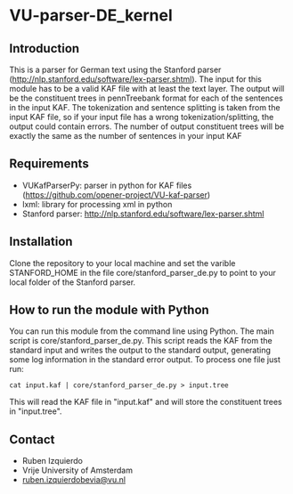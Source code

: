 VU-parser-DE_kernel
===================

Introduction
------------

This is a parser for German text using the Stanford parser (http://nlp.stanford.edu/software/lex-parser.shtml). The input for this module has to be a valid
KAF file with at least the text layer. The output will be the constituent trees in pennTreebank format for each of the sentences in the input KAF.
The tokenization and sentence splitting is taken from the input KAF file, so if your input file has a wrong tokenization/splitting, the output could
contain errors. The number of output constituent trees will be exactly the same as the number of sentences in your input KAF

Requirements
-----------
* VUKafParserPy: parser in python for KAF files (https://github.com/opener-project/VU-kaf-parser)
* lxml: library for processing xml in python
* Stanford parser: http://nlp.stanford.edu/software/lex-parser.shtml

Installation
-----------
Clone the repository to your local machine and set the varible STANFORD_HOME in the file core/stanford_parser_de.py
to point to your local folder of the Stanford parser.

How to run the module with Python
---------------------------------

You can run this module from the command line using Python. The main script is core/stanford_parser_de.py. This script reads the KAF from the standard input
and writes the output to the standard output, generating some log information in the standard error output. To process one file just run:
````shell
cat input.kaf | core/stanford_parser_de.py > input.tree
````

This will read the KAF file in "input.kaf" and will store the constituent trees in "input.tree".


Contact
------
* Ruben Izquierdo
* Vrije University of Amsterdam
* ruben.izquierdobevia@vu.nl